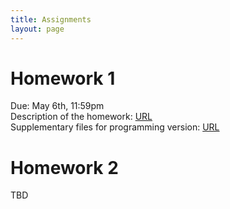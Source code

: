 ```yaml
---
title: Assignments
layout: page
---
```


# Homework 1

Due: May 6th, 11:59pm  
Description of the homework: [URL](http://files2.gersteinlab.org/public-docs/2023/02.06/cbb752b23_hw1_v2.pdf)  
Supplementary files for programming version: [URL](http://files2.gersteinlab.org/public-docs/2023/02.06/HW1_cbb752b23_programming_supp_files.zip)

# Homework 2
TBD
